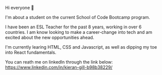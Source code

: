 Hi everyone 👋

I'm about a student on the current School of Code Bootcamp program.

I have been an ESL Teacher for the past 8 years, working in over 6 countries. I am know looking to make a career-change into tech and am excited about the new opportunities ahead.

I'm currently learing HTML, CSS and Javascript, as well as dipping my toe into React fundamentals.

You can reath me on linkedIn through the link below:
https://www.linkedin.com/in/kieran-gill-b98b38229/


<!-- **KieranWebDev/KieranWebDev** is a ✨ _special_ ✨ repository because its `README.md` (this file) appears on your GitHub profile.

Here are some ideas to get you started:

- 🔭 I’m currently working on ...
- 🌱 I’m currently learning ...
- 👯 I’m looking to collaborate on ...
- 🤔 I’m looking for help with ...
- 💬 Ask me about ...
- 📫 How to reach me: ...
- 😄 Pronouns: ...
- ⚡ Fun fact: ...
-->

